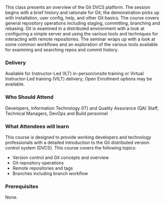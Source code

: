 <!-- Git Foundation -->

This class presents an overview of the Git DVCS platform. The session begins with a brief history and rationale for Git; the demonstration picks up with installation, user config, help, and other Git basics. The course covers general repository operations including staging, committing, branching and rebasing. Git is examined in a distributed environment with a look at configuring a simple server and using the various tools and techniques for interacting with remote repositories. The seminar wraps up with a look at some common workflows and an exploration of the various tools available for examining and searching repos and commit history.


### Delivery

Available for Instructor-Led (ILT) in-person/onsite training or Virtual Instructor-Led training (VILT) delivery; Open Enrollment options may be available.


### Who Should Attend

Developers, Information Technology (IT) and Quality Assurance (QA) Staff, Technical Managers, DevOps and Build personnel


### What Attendees will learn

This course is designed to provide working developers and technology professionals with a detailed introduction to the
Git distributed version control system (DVCS). This course covers the following topics:

- Version control and Git concepts and overview
- Git repository operations
- Remote repositories and tags
- Branches including branch workflow 


### Prerequisites

None.



